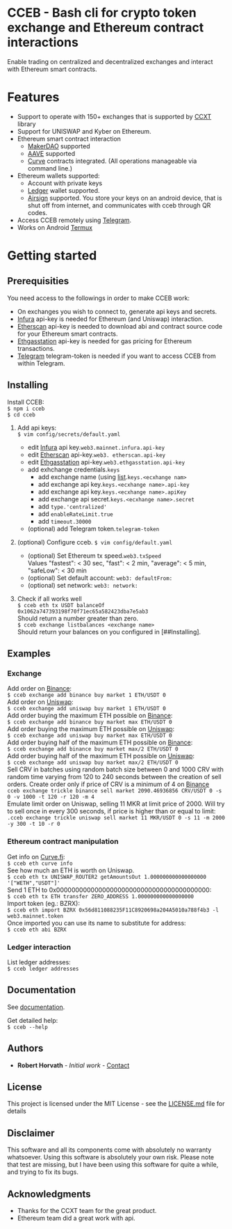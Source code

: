 # CCEB - Bash cli for crypto token exchange and Ethereum contract interactions

Enable trading on centralized and decentralized exchanges and interact with Ethereum smart contracts.

# Features

* Support to operate with 150+ exchanges that is supported by [CCXT](https://github.com/ccxt/ccxt) library
* Support for UNISWAP and Kyber on Ethereum.
* Ethereum smart contract interaction
	* [MakerDAO](https://www.makerdao.com) supported
	* [AAVE](https://github.com/ccxt/ccxt) supported
	* [Curve](https://curve.fi) contracts integrated. (All operations manageable via command line.)
* Ethereum wallets supported:
	* Account with private keys
	* [Ledger](https://www.ledger.com/) wallet supported.
	* [Airsign](https://github.com/r001/airsign) supported. You store your keys on an android device, that is shut off from internet, and communicates with cceb through QR codes.
* Access CCEB remotely using [Telegram](https://telegram.org).
* Works on Android [Termux](https://termux.com/)

# Getting started

## Prerequisities
You need access to the followings in order to make CCEB work:
* On exchanges you wish to connect to, generate api keys and secrets.
* [Infura](https://infura.io) api-key is needed for Ethereum (and Uniswap) interaction.
* [Etherscan](https://etherscan.io/) api-key is needed to download abi and contract source code for your Ethereum smart contracts.
* [Ethgasstation](https://ethgasstation.info/) api-key is needed for gas pricing for Ethereum transactions.
* [Telegram](https://telegram.org) telegram-token is needed if you want to access CCEB from within Telegram.

## Installing

Install CCEB:  
`$ npm i cceb`  
`$ cd cceb`  
1. Add api keys:  
`$ vim config/secrets/default.yaml`  
	- edit [Infura](https://infura.io) api key.`web3.mainnet.infura.api-key`
	- edit [Etherscan](https://etherscan.io) api-key.`web3. etherscan.api-key`
	- edit [Ethgasstation](https://ethgasstation.info) api-key.`web3.ethgasstation.api-key`
	- add exhchange credentials.`keys`
		- add exchange name (using [list](https://github.com/ccxt/ccxt).`keys.<ecxhange nam>` 	
		- add exchange api key.`keys.<ecxhange name>.api-key`
		- add exchange api key.`keys.<ecxhange name>.apiKey`
		- add exchange api secret.`keys.<ecxhange name>.secret`
		- add `type.'centralized'`
		- add `enableRateLimit.true`
		- add `timeout.30000`
	- (optional) add Telegram token.`telegram-token`

2. (optional) Configure cceb. 
`$ vim config/default.yaml`
	- (optional) Set Ethereum tx speed.`web3.txSpeed`   
		Values "fastest": < 30 sec, "fast": < 2 min, "average": < 5 min, "safeLow": < 30 min
	- (optional) Set default account: `web3: defaultFrom:`
	- (optional) set network: `web3: network:`

3. Check if all works well   
`$ cceb eth tx USDT balanceOf 0x1062a747393198f70f71ec65a582423dba7e5ab3`  
Should return a number greater than zero.  
`$ cceb exchange listbalances <exchange name>`  
Should return your balances on <exchange name> you configured in [##Installing].  

## Examples

### Exchange

Add order on [Binance](https://www.binance.com):  
`$ cceb exchange add binance buy market 1 ETH/USDT 0`  
Add order on [Uniswap](https://app.uniswap.org/#/swap):  
`$ cceb exchange add uniswap buy market 1 ETH/USDT 0`  
Add order buying the maximum ETH possible on [Binance](https://www.binance.com):  
`$ cceb exchange add binance buy market max ETH/USDT 0`  
Add order buying the maximum ETH possible on [Uniswap](https://app.uniswap.org/#/swap):  
`$ cceb exchange add uniswap buy market max ETH/USDT 0`  
Add order buying half of the maximum ETH possible on [Binance](https://www.binance.com):  
`$ cceb exchange add binance buy market max/2 ETH/USDT 0`  
Add order buying half of the maximum ETH possible on [Uniswap](https://app.uniswap.org/#/swap):  
`$ cceb exchange add uniswap buy market max/2 ETH/USDT 0`  
Sell CRV in batches using random batch size between 0 and 1000 CRV with random time varying from 120 to 240 seconds between the creation of sell orders. Create order only if price of CRV is a minimum of 4 on [Binance](https://www.binance.com)  
`cceb exchange trickle binance sell market 2090.46936856 CRV/USDT 0 -s 0 -v 1000 -t 120 -r 120 -m 4`  
Emulate limit order on Uniswap, selling 11 MKR at limit price of 2000. Will try to sell once in every 300 seconds, if price is higher than or equal to limit:  
`.cceb exchange trickle uniswap sell market 11 MKR/USDT 0 -s 11 -m 2000 -y 300 -t 10 -r 0`  

### Ethereum contract manipulation

Get info on [Curve.fi](https://www.curve.fi):  
`$ cceb eth curve info`  
See how much an ETH is worth on Uniswap.  
`$ cceb eth tx UNISWAP_ROUTER2 getAmountsOut 1.000000000000000000 '["WETH","USDT"]'`  
Send 1 ETH to 0x0000000000000000000000000000000000000000:  
`$ cceb eth tx ETH transfer ZERO_ADDRESS 1.000000000000000000`  
Import token (eg.: BZRX):  
`$ cceb eth import BZRX 0x56d811088235F11C8920698a204A5010a788f4b3 -l web3.mainnet.token`  
Once imported you can use its name to substitute for address:  
`$ cceb eth abi BZRX`  

### Ledger interaction

List ledger addresses:  
`$ cceb ledger addresses`

## Documentation

See [documentation](https://github.com/r001/cceb/DOCUMENTATION.md).  

Get detailed help:  
`$ cceb --help`

## Authors
* **Robert Horvath** - *Initial work* - [Contact](https://github.com/r001)  
## License

This project is licensed under the MIT License - see the [LICENSE.md](LICENSE.md) file for details

## Disclaimer

This software and all its components come with absolutely no warranty whatsoever. Using this software is absolutely your own risk. Please note that test are missing, but I have been using this software for quite a while, and trying to fix its bugs.

## Acknowledgments

* Thanks for the CCXT team for the great product.
* Ethereum team did a great work with api.
